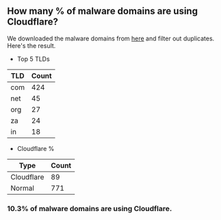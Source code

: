 ## How many % of malware domains are using Cloudflare?


We downloaded the malware domains from [here](https://urlhaus.abuse.ch) and filter out duplicates.
Here's the result.


[//]: # (start replacement)


- Top 5 TLDs

| TLD | Count |
| --- | --- |
| com | 424 |
| net | 45 |
| org | 27 |
| za | 24 |
| in | 18 |


- Cloudflare %

| Type | Count |
| --- | --- |
| Cloudflare | 89 |
| Normal | 771 |


### 10.3% of malware domains are using Cloudflare.